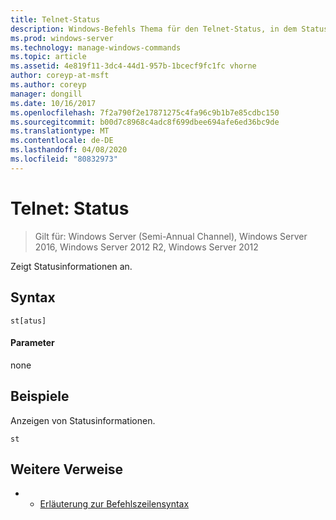 ```yaml
---
title: Telnet-Status
description: Windows-Befehls Thema für den Telnet-Status, in dem Statusinformationen angezeigt werden.
ms.prod: windows-server
ms.technology: manage-windows-commands
ms.topic: article
ms.assetid: 4e819f11-3dc4-44d1-957b-1bcecf9fc1fc vhorne
author: coreyp-at-msft
ms.author: coreyp
manager: dongill
ms.date: 10/16/2017
ms.openlocfilehash: 7f2a790f2e17871275c4fa96c9b1b7e85cdbc150
ms.sourcegitcommit: b00d7c8968c4adc8f699dbee694afe6ed36bc9de
ms.translationtype: MT
ms.contentlocale: de-DE
ms.lasthandoff: 04/08/2020
ms.locfileid: "80832973"
---
```

# <a name="telnet-status"></a>Telnet: Status

>Gilt für: Windows Server (Semi-Annual Channel), Windows Server 2016, Windows Server 2012 R2, Windows Server 2012

Zeigt Statusinformationen an.   

## <a name="syntax"></a>Syntax  
```  
st[atus]  
```  
#### <a name="parameters"></a>Parameter  
none  
## <a name="examples"></a><a name=BKMK_Examples></a>Beispiele  
Anzeigen von Statusinformationen.  
```  
st  
```  
## <a name="additional-references"></a>Weitere Verweise  
-   - [Erläuterung zur Befehlszeilensyntax](command-line-syntax-key.md)  
